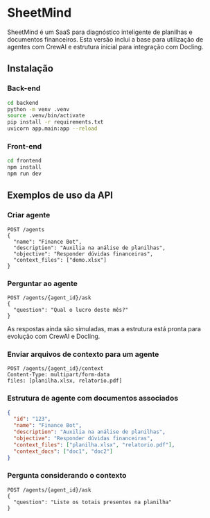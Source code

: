 # SheetMind

SheetMind é um SaaS para diagnóstico inteligente de planilhas e documentos financeiros. Esta versão inclui a base para utilização de agentes com CrewAI e estrutura inicial para integração com Docling.

## Instalação

### Back-end

```bash
cd backend
python -m venv .venv
source .venv/bin/activate
pip install -r requirements.txt
uvicorn app.main:app --reload
```

### Front-end

```bash
cd frontend
npm install
npm run dev
```

## Exemplos de uso da API

### Criar agente

```http
POST /agents
{
  "name": "Finance Bot",
  "description": "Auxilia na análise de planilhas",
  "objective": "Responder dúvidas financeiras",
  "context_files": ["demo.xlsx"]
}
```

### Perguntar ao agente

```http
POST /agents/{agent_id}/ask
{
  "question": "Qual o lucro deste mês?"
}
```

As respostas ainda são simuladas, mas a estrutura está pronta para evolução com CrewAI e Docling.

### Enviar arquivos de contexto para um agente

```http
POST /agents/{agent_id}/context
Content-Type: multipart/form-data
files: [planilha.xlsx, relatorio.pdf]
```

### Estrutura de agente com documentos associados

```json
{
  "id": "123",
  "name": "Finance Bot",
  "description": "Auxilia na análise de planilhas",
  "objective": "Responder dúvidas financeiras",
  "context_files": ["planilha.xlsx", "relatorio.pdf"],
  "context_docs": ["doc1", "doc2"]
}
```

### Pergunta considerando o contexto

```http
POST /agents/{agent_id}/ask
{
  "question": "Liste os totais presentes na planilha"
}
```
